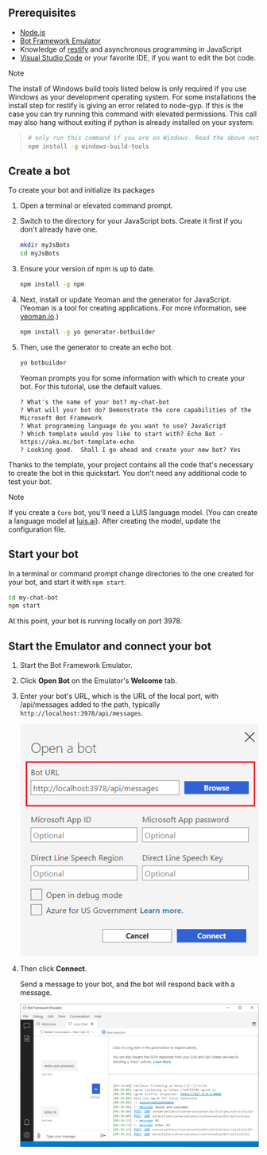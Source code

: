 ## Prerequisites

- [Node.js](https://nodejs.org/)
- [Bot Framework Emulator](https://aka.ms/bot-framework-emulator-readme)
- Knowledge of [restify](http://restify.com/) and asynchronous programming in JavaScript
- [Visual Studio Code](https://www.visualstudio.com/downloads) or your favorite IDE, if you want to edit the bot code.

> [!NOTE]
> The install of Windows build tools listed below is only required if you use Windows as your development operating system.
> For some installations the install step for restify is giving an error related to node-gyp.
> If this is the case you can try running this command with elevated permissions.
> This call may also hang without exiting if python is already installed on your system:

> ```bash
> # only run this command if you are on Windows. Read the above note.
> npm install -g windows-build-tools
> ```

## Create a bot

To create your bot and initialize its packages

1. Open a terminal or elevated command prompt.

1. Switch to the directory for your JavaScript bots. Create it first if you don't already have one.

   ```bash
   mkdir myJsBots
   cd myJsBots
   ```

1. Ensure your version of npm is up to date.

   ```bash
   npm install -g npm
   ```

1. Next, install or update Yeoman and the generator for JavaScript. (Yeoman is a tool for creating applications. For more information, see [yeoman.io](https://yeoman.io).)

   ```bash
   npm install -g yo generator-botbuilder
   ```

1. Then, use the generator to create an echo bot.

   ```bash
   yo botbuilder
   ```

   Yeoman prompts you for some information with which to create your bot. For this tutorial, use the default values.

   ```text
   ? What's the name of your bot? my-chat-bot
   ? What will your bot do? Demonstrate the core capabilities of the Microsoft Bot Framework
   ? What programming language do you want to use? JavaScript
   ? Which template would you like to start with? Echo Bot - https://aka.ms/bot-template-echo
   ? Looking good.  Shall I go ahead and create your new bot? Yes
   ```

Thanks to the template, your project contains all the code that's necessary to create the bot in this quickstart. You don't need any additional code to test your bot.

> [!NOTE]
> If you create a `Core` bot, you'll need a LUIS language model. (You can create a language model at [luis.ai](https://www.luis.ai)). After creating the model, update the configuration file.

## Start your bot

In a terminal or command prompt change directories to the one created for your bot, and start it with `npm start`.

```bash
cd my-chat-bot
npm start
```

At this point, your bot is running locally on port 3978.

## Start the Emulator and connect your bot

1. Start the Bot Framework Emulator.

2. Click **Open Bot** on the Emulator's **Welcome** tab.

3. Enter your bot's URL, which is the URL of the local port, with /api/messages added to the path, typically `http://localhost:3978/api/messages`.

   <!--This is the same process in the Emulator for all three languages.-->
   ![open a bot screen](../media/python/quickstart/open-bot.png)

4. Then click **Connect**.

   Send a message to your bot, and the bot will respond back with a message.

   ![Emulator running](../media/emulator-v4/js-quickstart.png)
